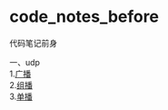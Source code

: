 # code_notes_before
代码笔记前身

一、udp  
1.[广播](https://github.com/761605368/code_notes_before/blob/master/src/main/java/com/baidu/codenotesbefore/upd/Broadcast.java)  
2.[组播](https://github.com/761605368/code_notes_before/blob/master/src/main/java/com/baidu/codenotesbefore/upd/Multicast.java)  
3.[单播](https://github.com/761605368/code_notes_before/blob/master/src/main/java/com/baidu/codenotesbefore/upd/Unicast.java)

